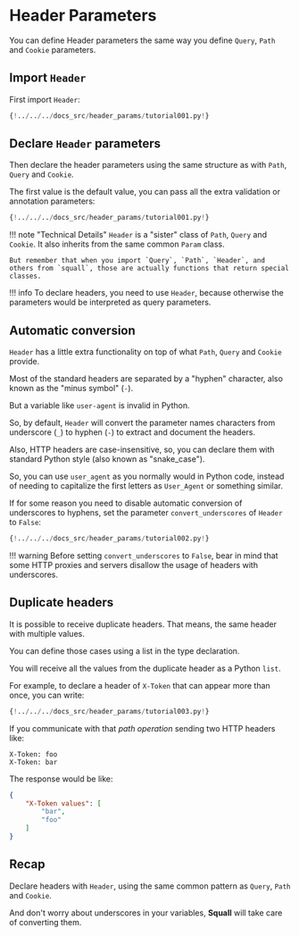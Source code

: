 # Header Parameters

You can define Header parameters the same way you define `Query`, `Path` and `Cookie` parameters.

## Import `Header`

First import `Header`:

```Python hl_lines="3"
{!../../../docs_src/header_params/tutorial001.py!}
```

## Declare `Header` parameters

Then declare the header parameters using the same structure as with `Path`, `Query` and `Cookie`.

The first value is the default value, you can pass all the extra validation or annotation parameters:

```Python hl_lines="9"
{!../../../docs_src/header_params/tutorial001.py!}
```

!!! note "Technical Details"
    `Header` is a "sister" class of `Path`, `Query` and `Cookie`. It also inherits from the same common `Param` class.

    But remember that when you import `Query`, `Path`, `Header`, and others from `squall`, those are actually functions that return special classes.

!!! info
    To declare headers, you need to use `Header`, because otherwise the parameters would be interpreted as query parameters.

## Automatic conversion

`Header` has a little extra functionality on top of what `Path`, `Query` and `Cookie` provide.

Most of the standard headers are separated by a "hyphen" character, also known as the "minus symbol" (`-`).

But a variable like `user-agent` is invalid in Python.

So, by default, `Header` will convert the parameter names characters from underscore (`_`) to hyphen (`-`) to extract and document the headers.

Also, HTTP headers are case-insensitive, so, you can declare them with standard Python style (also known as "snake_case").

So, you can use `user_agent` as you normally would in Python code, instead of needing to capitalize the first letters as `User_Agent` or something similar.

If for some reason you need to disable automatic conversion of underscores to hyphens, set the parameter `convert_underscores` of `Header` to `False`:

```Python hl_lines="10"
{!../../../docs_src/header_params/tutorial002.py!}
```

!!! warning
    Before setting `convert_underscores` to `False`, bear in mind that some HTTP proxies and servers disallow the usage of headers with underscores.


## Duplicate headers

It is possible to receive duplicate headers. That means, the same header with multiple values.

You can define those cases using a list in the type declaration.

You will receive all the values from the duplicate header as a Python `list`.

For example, to declare a header of `X-Token` that can appear more than once, you can write:

```Python hl_lines="9"
{!../../../docs_src/header_params/tutorial003.py!}
```

If you communicate with that *path operation* sending two HTTP headers like:

```
X-Token: foo
X-Token: bar
```

The response would be like:

```JSON
{
    "X-Token values": [
        "bar",
        "foo"
    ]
}
```

## Recap

Declare headers with `Header`, using the same common pattern as `Query`, `Path` and `Cookie`.

And don't worry about underscores in your variables, **Squall** will take care of converting them.
